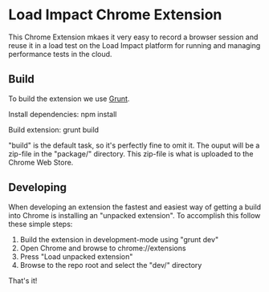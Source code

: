 # Load Impact Chrome Extension

This Chrome Extension mkaes it very easy to record a browser session and reuse it in a load test on the Load Impact 
platform for running and managing performance tests in the cloud.

## Build

To build the extension we use [Grunt](http://gruntjs.com/).

Install dependencies:
    npm install

Build extension:
    grunt build

"build" is the default task, so it's perfectly fine to omit it. The ouput will be a zip-file in the "package/" 
directory. This zip-file is what is uploaded to the Chrome Web Store.


## Developing

When developing an extension the fastest and easiest way of getting a build into Chrome is installing an 
"unpacked extension". To accomplish this follow these simple steps:

1. Build the extension in development-mode using "grunt dev"
2. Open Chrome and browse to chrome://extensions
3. Press "Load unpacked extension"
4. Browse to the repo root and select the "dev/" directory

That's it!
